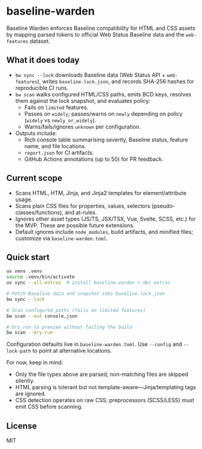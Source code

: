 # baseline-warden

Baseline Warden enforces Baseline compatibility for HTML and CSS assets by mapping parsed tokens to official Web Status Baseline data and the `web-features` dataset.

## What it does today

- `bw sync --lock` downloads Baseline data (Web Status API + `web-features`), writes `baseline.lock.json`, and records SHA-256 hashes for reproducible CI runs.
- `bw scan` walks configured HTML/CSS paths, emits BCD keys, resolves them against the lock snapshot, and evaluates policy:
  - Fails on `limited` features.
  - Passes on `widely`; passes/warns on `newly` depending on policy (`widely` vs `newly_or_widely`).
  - Warns/fails/ignores `unknown` per configuration.
- Outputs include:
  - Rich console table summarising severity, Baseline status, feature name, and file locations.
  - `report.json` for CI artifacts.
  - GitHub Actions annotations (up to 50) for PR feedback.

## Current scope

- Scans HTML, HTM, Jinja, and Jinja2 templates for element/attribute usage.
- Scans plain CSS files for properties, values, selectors (pseudo-classes/functions), and at-rules.
- Ignores other asset types (JS/TS, JSX/TSX, Vue, Svelte, SCSS, etc.) for the MVP. These are possible future extensions.
- Default ignores include `node_modules`, build artifacts, and minified files; customize via `baseline-warden.toml`.

## Quick start

```bash
uv venv .venv
source .venv/bin/activate
uv sync --all-extras  # install baseline-warden + dev extras

# Fetch Baseline data and snapshot into baseline.lock.json
bw sync --lock

# Scan configured paths (fails on limited features)
bw scan --out console,json

# Dry run to preview without failing the build
bw scan --dry-run
```

Configuration defaults live in `baseline-warden.toml`. Use `--config` and `--lock-path` to point at alternative locations.

For now, keep in mind:

- Only the file types above are parsed; non-matching files are skipped silently.
- HTML parsing is tolerant but not template-aware—Jinja/templating tags are ignored.
- CSS detection operates on raw CSS; preprocessors (SCSS/LESS) must emit CSS before scanning.

## License

MIT
